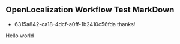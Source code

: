 ## OpenLocalization Workflow Test MarkDown
* 6315a842-ca18-4dcf-a0ff-1b2410c56fda 
thanks!

Hello world